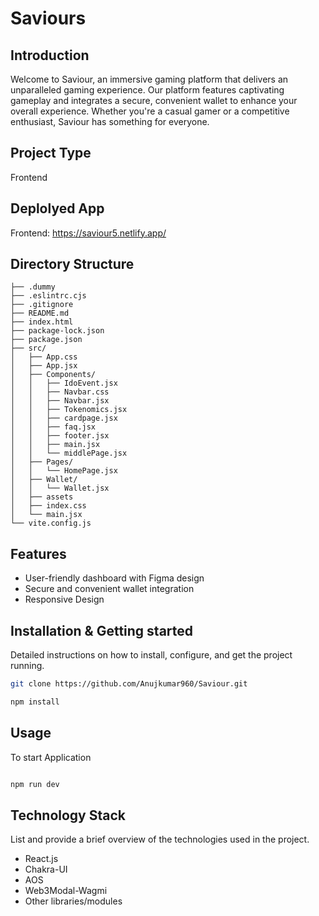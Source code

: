 # Saviours

## Introduction

Welcome to Saviour, an immersive gaming platform that delivers an unparalleled gaming experience. Our platform features captivating gameplay and integrates a secure, convenient wallet to enhance your overall experience. Whether you're a casual gamer or a competitive enthusiast, Saviour has something for everyone.

## Project Type

Frontend

## Deplolyed App

Frontend: https://saviour5.netlify.app/

## Directory Structure
```
├── .dummy
├── .eslintrc.cjs
├── .gitignore
├── README.md
├── index.html
├── package-lock.json
├── package.json
├── src/
│   ├── App.css
│   ├── App.jsx
│   ├── Components/
│   │   ├── IdoEvent.jsx
│   │   ├── Navbar.css
│   │   ├── Navbar.jsx
│   │   ├── Tokenomics.jsx
│   │   ├── cardpage.jsx
│   │   ├── faq.jsx
│   │   ├── footer.jsx
│   │   ├── main.jsx
│   │   └── middlePage.jsx
│   ├── Pages/
│   │   └── HomePage.jsx
│   ├── Wallet/
│   │   └── Wallet.jsx
│   ├── assets
│   ├── index.css
│   └── main.jsx
└── vite.config.js
```

## Features

- User-friendly dashboard with Figma design
- Secure and convenient wallet integration
- Responsive Design
  
## Installation & Getting started

Detailed instructions on how to install, configure, and get the project running.

```bash
git clone https://github.com/Anujkumar960/Saviour.git

npm install

```

## Usage

To start Application

```bash

npm run dev

```

## Technology Stack

List and provide a brief overview of the technologies used in the project.

- React.js
- Chakra-UI
- AOS
- Web3Modal-Wagmi
- Other libraries/modules


